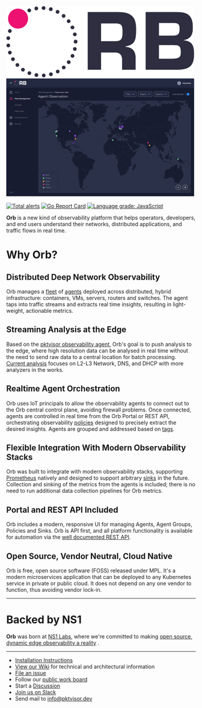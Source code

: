 <img src="docs/images/ORB-logo-black@3x.png" alt="Orb" width="500"/>
<img src="docs/images/OrbUIPreview.png" alt="Orb UI Preview" width="500"/>

[![Total alerts](https://img.shields.io/lgtm/alerts/g/ns1labs/orb.svg?logo=lgtm&logoWidth=18)](https://lgtm.com/projects/g/ns1labs/orb/alerts/)
[![Go Report Card](https://goreportcard.com/badge/github.com/ns1labs/orb)](https://goreportcard.com/report/github.com/ns1labs/orb)
[![Language grade: JavaScript](https://img.shields.io/lgtm/grade/javascript/g/ns1labs/orb.svg?logo=lgtm&logoWidth=18)](https://lgtm.com/projects/g/ns1labs/orb/context:javascript)

**Orb** is a new kind of observability platform that helps operators, developers, and end users understand their
networks, distributed applications, and traffic flows in real time.

# Why Orb?

## Distributed Deep Network Observability

Orb manages a [fleet](about/#fleet) of [agents](about/#agent) deployed across distributed, hybrid infrastructure:
containers, VMs, servers, routers and switches. The agent taps into traffic streams and extracts real time insights,
resulting in light-weight, actionable metrics.

## Streaming Analysis at the Edge

Based on the [pktvisor observability agent](https://pktvisor.dev), Orb's goal is to push analysis to the edge, where
high resolution data can be analysed in real time without the need to send raw data to a central location for batch
processing.
[Current analysis](https://github.com/ns1labs/pktvisor/wiki/Current-Metrics) focuses on L2-L3 Network, DNS, and DHCP
with more analyzers in the works.

## Realtime Agent Orchestration

Orb uses IoT principals to allow the observability agents to connect out to the Orb central control plane, avoiding
firewall problems. Once connected, agents are controlled in real time from the Orb Portal or REST API, orchestrating
observability [policies](about/#policies) designed to precisely extract the desired insights. Agents are grouped and
addressed based on [tags](about/#agent-group).

## Flexible Integration With Modern Observability Stacks

Orb was built to integrate with modern observability stacks, supporting [Prometheus](https://prometheus.io/) natively
and designed to support arbitrary [sinks](about/#sinks) in the future. Collection and sinking of the metrics from the
agents is included; there is no need to run additional data collection pipelines for Orb metrics.

## Portal and REST API Included

Orb includes a modern, responsive UI for managing Agents, Agent Groups, Policies and Sinks. Orb is API first, and all
platform functionality is available for automation via the [well documented REST API](docs/#working-with-api-docs).

## Open Source, Vendor Neutral, Cloud Native

Orb is free, open source software (FOSS) released under MPL. It's a modern microservices application that can be
deployed to any Kubernetes service in private or public cloud. It does not depend on any one vendor to function, thus
avoiding vendor lock-in.

***

# Backed by NS1

**Orb** was born at [NS1 Labs](https://ns1.com/labs), where we're committed to
making [open source, dynamic edge observability a reality](https://ns1.com/blog/orb-a-new-paradigm-for-dynamic-edge-observability)
.

***

* [Installation Instructions](https://getorb.io/install/)
* [View our Wiki](https://github.com/ns1labs/orb/wiki) for technical and architectural information
* [File an issue](https://github.com/ns1labs/orb/issues/new)
* Follow our [public work board](https://github.com/ns1labs/orb/projects/2)
* Start a [Discussion](https://github.com/ns1labs/orb/discussions)
* [Join us on Slack](https://join.slack.com/t/ns1labs/shared_invite/zt-qqsm5cb4-9fsq1xa~R3h~nX6W0sJzmA)
* Send mail to [info@pktvisor.dev](mailto:info@pktvisor.dev)
